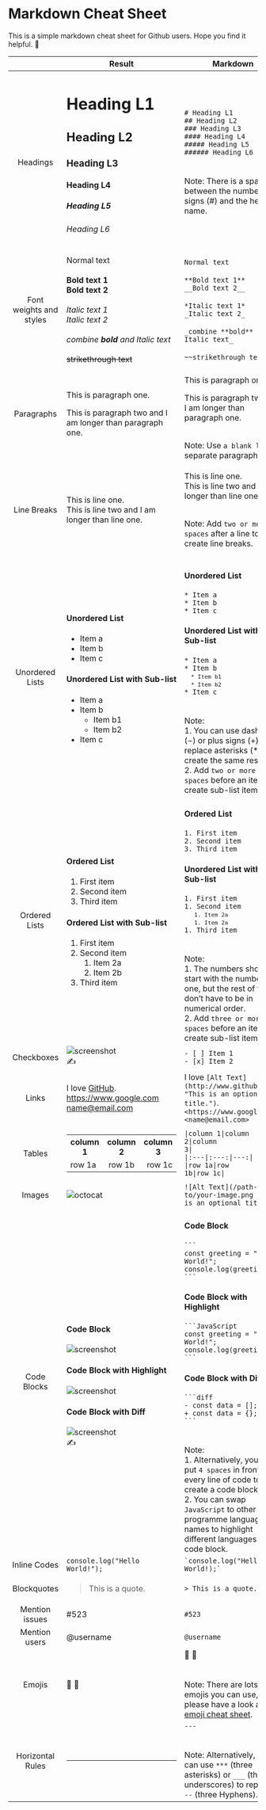 # Markdown Cheat Sheet

This is a simple markdown cheat sheet for Github users. Hope you find it helpful. 🙂

||<div align="center">Result</div>|<div align="center">Markdown</div>|
|:---:|:---|:---|
|Headings|<h1>Heading L1</h1> <h2>Heading L2</h2> <h3>Heading L3</h3> <h4>Heading L4</h4> <h5>Heading L5</h5> <h6>Heading L6</h6>|`# Heading L1`<br> `## Heading L2`<br> `### Heading L3`<br> `#### Heading L4`<br> `##### Heading L5`<br> `###### Heading L6`<br><br><br> Note: There is a space between the number signs (&num;) and the heading name.|
|Font weights and styles|Normal text<br><br>  **Bold text 1**<br> __Bold text 2__<br><br> *Italic text 1*<br> _Italic text 2_<br><br> _combine **bold** and Italic text_<br><br> ~~strikethrough text~~|`Normal text`<br><br>  `**Bold text 1**`<br> `__Bold text 2__`<br><br> `*Italic text 1*`<br> `_Italic text 2_`<br><br> `_combine **bold** and Italic text_`<br><br> `~~strikethrough text~~`|
|Paragraphs|<p>This is paragraph one.</p><p>This is paragraph two and I am longer than paragraph one.</p>|<p>This is paragraph one.</p><p>This is paragraph two and I am longer than paragraph one.</p><br> Note: Use `a blank line` to separate paragraphs.|
|Line Breaks|<p>This is line one.<br>This is line two and I am longer than line one.<p/>|<p>This is line one.<br>This is line two and I am longer than line one.<p/><br> Note: Add `two or more spaces` after a line to create line breaks.|
|Unordered Lists|<h4>Unordered List</h4><ul><li>Item a</li><li>Item b</li><li>Item c</li></ul><h4>Unordered List with Sub-list</h4><ul><li>Item a</li><li>Item b<ul><li>Item b1</li><li>Item b2</li></ul></li><li>Item c</li></ul>|<h4>Unordered List</h4> `* Item a`<br> `* Item b`<br> `* Item c`<br> <h4>Unordered List with Sub-list</h4> `* Item a`<br> `* Item b`<br> <small>&ensp;&ensp;`* Item b1`</small><br> <small>&ensp;&ensp;`* Item b2`</small><br> `* Item c`<br><br><br> Note:<br> 1. You can use dashes (&minus;) or plus signs (&plus;) to replace asterisks (&ast;) to create the same result.<br> 2. Add `two or more spaces` before an item to create sub-list items.|
|Ordered Lists|<h4>Ordered List</h4><ol><li>First item</li><li>Second item</li><li>Third item</li></ol> <h4>Ordered List with Sub-list</h4> <ol><li>First item</li><li>Second item<ol><li>Item 2a</li><li>Item 2b</li></ol></li><li>Third item</li></ol>|<h4>Ordered List</h4> `1. First item`<br> `2. Second item`<br> `3. Third item`<br> <h4>Unordered List with Sub-list</h4> `1. First item`<br> `1. Second item`<br> <small>&ensp;&ensp;&ensp;`1. Item 2a`</small><br> <small>&ensp;&ensp;&ensp;`1. Item 2a`</small><br> `1. Third item`<br><br><br> Note:<br> 1. The numbers should start with the number one, but the rest of them don’t have to be in numerical order.<br> 2. Add `three or more spaces` before an item to create sub-list items.|
|Checkboxes|![screenshot](https://user-images.githubusercontent.com/13745974/102015478-c6186700-3d53-11eb-9e74-eb1e8f38e0c3.png "checkboxes")<br> ✍️	|`- [ ] Item 1`<br>  `- [x] Item 2`<br>|
|Links|I love [GitHub](http://www.github.com/ "This is an optional title.").<br> <https://www.google.com><br> <name@email.com>|I love `[Alt Text](http://www.github.com/ "This is an optional title.")`.<br> `<https://www.google.com>`<br> `<name@email.com>`|
|Tables|<table><tr><th>column 1</th><th>column 2</th><th>column 3</th></tr><tr><td align="left">row 1a</td><td align="center">row 1b</td><td align="right">row 1c</td></table>|<code>&#124;column 1&#124;column 2&#124;column 3&#124;</code><br> <code>&#124;:---&#124;:---:&#124;---:&#124;</code><br> <code>&#124;row 1a&#124;row 1b&#124;row 1c&#124;</code>|
|Images|![octocat](https://user-images.githubusercontent.com/13745974/101995882-4348cb00-3cc5-11eb-8d87-8384a9b0f940.png "This is an optional title.")|`![Alt Text](/path-to/your-image.png "This is an optional title.")`|
|Code Blocks|<h4>Code Block</h4> ![screenshot](https://user-images.githubusercontent.com/13745974/102013712-c449a600-3d49-11eb-8bc4-564867fa4da4.png "code block")<br> <h4>Code Block with Highlight</h4> ![screenshot](https://user-images.githubusercontent.com/13745974/102013716-c6ac0000-3d49-11eb-9620-d58f93d61d7f.png "code block with highlight")<br> <h4>Code Block with Diff</h4> ![screenshot](https://user-images.githubusercontent.com/13745974/102013719-c90e5a00-3d49-11eb-9252-dc6ea1a9d8c3.png "code block with diff")<br> ✍️|<h4>Code Block</h4> <code>&#96;&#96;&#96;</code><br> `const greeting = "Hello World!";`<br> `console.log(greeting);`<br> <code>&#96;&#96;&#96;</code><br> <h4>Code Block with Highlight</h4> <code>&#96;&#96;&#96;JavaScript</code><br> `const greeting = "Hello World!";`<br> `console.log(greeting);`<br> <code>&#96;&#96;&#96;</code><br> <h4>Code Block with Diff</h4> <code>&#96;&#96;&#96;diff</code><br> `- const data = [];`<br> `+ const data = {};`<br> <code>&#96;&#96;&#96;</code><br><br><br> Note:<br> 1. Alternatively, you can put `4 spaces` in front of every line of code to create a code block.<br> 2. You can swap `JavaScript` to other programme language names to highlight different languages in the code block.|
|Inline Codes| `console.log("Hello World!");`|<code>&#96;console.log("Hello World!);&#96;</code>|
|Blockquotes|<blockquote>This is a quote.</blockquote>|`> This is a quote.`|
|Mention issues|#523|`#523`|
|Mention users|@username|`@username`|
|Emojis|🙂 👋 |🙂 👋 <br><br><br> Note: There are lots of emojis you can use, please have a look at this [emoji cheat sheet](https://github.com/ikatyang/emoji-cheat-sheet "emoji cheat sheet").|
|Horizontal Rules|<hr>|`---`<br><br><br> Note: Alternatively, you can use `***` (three asterisks) or `___` (three underscores) to replace `---` (three Hyphens).|